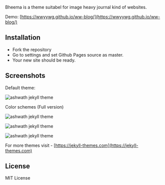 Bheema is a theme suitabel for image heavy journal kind of websites. 

Demo: [https://wwyywg.github.io/ww-blog/](https://wwyywg.github.io/ww-blog/)


## Installation
* Fork the repository
* Go to settings and set Github Pages source as master.
* Your new site should be ready.


## Screenshots
Default theme:

![ashwath jekyll theme](https://wwyywg.github.io/ww-blog/images/Default.png)

Color schemes (Full version)

![ashwath jekyll theme](https://wwyywg.github.io/ww-blog/images/Purple.png)

![ashwath jekyll theme](https://wwyywg.github.io/ww-blog/images/Blood.png)

![ashwath jekyll theme](https://wwyywg.github.io/ww-blog/images/Mango.png)


For more themes visit - [https://jekyll-themes.com](https://jekyll-themes.com)

## License
MIT License

